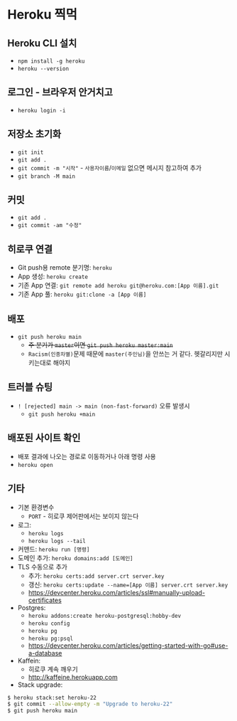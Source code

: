 # Heroku 찍먹

## Heroku CLI 설치
* `npm install -g heroku`
* `heroku --version`

## 로그인 - 브라우저 안거치고
* `heroku login -i`

## 저장소 초기화
* `git init`
* `git add .`
* `git commit -m "시작"` - `사용자이름`/`이메일` 없으면 메시지 참고하여 추가
* `git branch -M main`

## 커밋
* `git add .`
* `git commit -am "수정"`

## 히로쿠 연결
* Git push용 remote 분기명: `heroku`
* App 생성: `heroku create`
* 기존 App 연결: `git remote add heroku git@heroku.com:[App 이름].git`
* 기존 App 풀: `heroku git:clone -a [App 이름]`

## 배포
* `git push heroku main`
    * ~~주 분기가 `master`이면 `git push heroku master:main`~~
    * `Racism(인종차별)`문제 때문에 `master(주인님)`을 안쓰는 거 같다. 헷갈리지만 시키는대로 해야지

## 트러블 슈팅
* `! [rejected] main -> main (non-fast-forward)` 오류 발생시
    * `git push heroku +main`

## 배포된 사이트 확인
* 배포 결과에 나오는 경로로 이동하거나 아래 명령 사용
* `heroku open`

## 기타
* 기본 환경변수
    * `PORT` - 히로쿠 제어판에서는 보이지 않는다
* 로그:
    * `heroku logs`
    * `heroku logs --tail`
* 커맨드: `heroku run [명령]`
* 도메인 추가: `heroku domains:add [도메인]`
* TLS 수동으로 추가
    * 추가: `heroku certs:add server.crt server.key`
    * 갱신: `heroku certs:update --name=[App 이름] server.crt server.key`
    * https://devcenter.heroku.com/articles/ssl#manually-upload-certificates
* Postgres:
    * `heroku addons:create heroku-postgresql:hobby-dev`
    * `heroku config`
    * `heroku pg`
    * `heroku pg:psql`
    * https://devcenter.heroku.com/articles/getting-started-with-go#use-a-database
* Kaffein:
    * 히로쿠 계속 깨우기
    * http://kaffeine.herokuapp.com
* Stack upgrade:
```sh
$ heroku stack:set heroku-22
$ git commit --allow-empty -m "Upgrade to heroku-22"
$ git push heroku main
```
